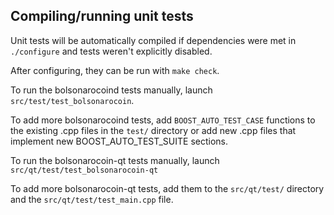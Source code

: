 Compiling/running unit tests
------------------------------------

Unit tests will be automatically compiled if dependencies were met in `./configure`
and tests weren't explicitly disabled.

After configuring, they can be run with `make check`.

To run the bolsonarocoind tests manually, launch `src/test/test_bolsonarocoin`.

To add more bolsonarocoind tests, add `BOOST_AUTO_TEST_CASE` functions to the existing
.cpp files in the `test/` directory or add new .cpp files that
implement new BOOST_AUTO_TEST_SUITE sections.

To run the bolsonarocoin-qt tests manually, launch `src/qt/test/test_bolsonarocoin-qt`

To add more bolsonarocoin-qt tests, add them to the `src/qt/test/` directory and
the `src/qt/test/test_main.cpp` file.
